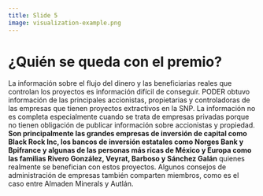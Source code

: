 ```yaml
---
title: Slide 5
image: visualization-example.png
---
```


# ¿Quién se queda con el premio?

La información sobre el flujo del dinero y las beneficiarias reales que controlan los proyectos es información difícil de conseguir. PODER obtuvo información de las principales accionistas, propietarias y controladoras de las empresas que tienen proyectos extractivos en la SNP. La información no es completa especialmente cuando se trata de empresas privadas porque no tienen obligación de publicar información sobre accionistas y propiedad. **Son principalmente las grandes empresas de inversión de capital como Black Rock Inc, los bancos de inversión estatales como Norges Bank y Bpifrance y algunas de las personas más ricas de México y Europa como las familias Rivero González, Veyrat, Barboso y Sánchez Galán** quienes realmente se benefician con estos proyectos. Algunos consejos de administración de empresas también comparten miembros, como es el caso entre Almaden Minerals y Autlán.
